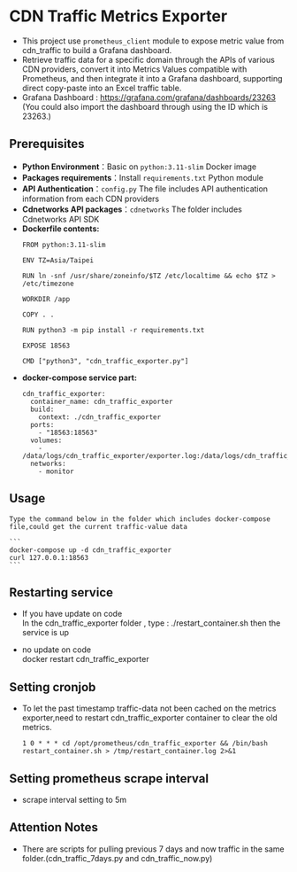 # CDN Traffic Metrics Exporter

- This project use `prometheus_client` module to expose metric value from cdn_traffic to build a Grafana dashboard.
- Retrieve traffic data for a specific domain through the APIs of various CDN providers, convert it into Metrics Values compatible with Prometheus, and then integrate it into a Grafana dashboard, supporting direct copy-paste into an Excel traffic table.
- Grafana Dashboard : https://grafana.com/grafana/dashboards/23263 (You could also import the dashboard through using the ID which is 23263.)

## Prerequisites  
- **Python Environment**：Basic on `python:3.11-slim` Docker image  
- **Packages requirements**：Install `requirements.txt` Python module  
- **API Authentication**：`config.py` The file includes API authentication information from each CDN providers
- **Cdnetworks API packages**：`cdnetworks` The folder includes Cdnetworks API SDK  
- **Dockerfile contents:**  
    ```
    FROM python:3.11-slim

    ENV TZ=Asia/Taipei

    RUN ln -snf /usr/share/zoneinfo/$TZ /etc/localtime && echo $TZ > /etc/timezone

    WORKDIR /app

    COPY . .

    RUN python3 -m pip install -r requirements.txt

    EXPOSE 18563

    CMD ["python3", "cdn_traffic_exporter.py"]
    ```  
- **docker-compose service part:**  
    ```
    cdn_traffic_exporter:
      container_name: cdn_traffic_exporter
      build:
        context: ./cdn_traffic_exporter
      ports:
        - "18563:18563"
      volumes:
        - /data/logs/cdn_traffic_exporter/exporter.log:/data/logs/cdn_traffic_exporter/exporter.log
      networks:
        - monitor
    ```


## Usage
    Type the command below in the folder which includes docker-compose file,could get the current traffic-value data
    
    ```
    docker-compose up -d cdn_traffic_exporter
    curl 127.0.0.1:18563
    ```

## Restarting service  
- If you have update on code  
    In the cdn_traffic_exporter folder , type : ./restart_container.sh
    then the service is up  
    
- no update on code  
    docker restart cdn_traffic_exporter

## Setting cronjob
- To let the past timestamp traffic-data not been cached on the metrics exporter,need to restart cdn_traffic_exporter container to clear the old metrics.
  ```
  1 0 * * * cd /opt/prometheus/cdn_traffic_exporter && /bin/bash restart_container.sh > /tmp/restart_container.log 2>&1  
  ```

## Setting prometheus scrape interval
- scrape interval setting to 5m

## Attention Notes
- There are scripts for pulling previous 7 days and now traffic in the same folder.(cdn_traffic_7days.py and cdn_traffic_now.py)
